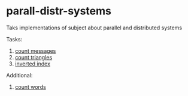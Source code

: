 # parall-distr-systems
Taks implementations of subject about parallel and distributed systems

Tasks:
1. [count messages](count%20messages/)
2. [count triangles](count\%20triangles/)
3. [inverted index](inverted%20index/)

Additional:
1. [count words](count%20words/)
